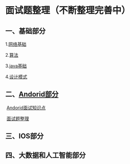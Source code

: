 # 面试题整理（不断整理完善中）

## 一、基础部分

1.[网络基础](网络基础.md)

2.[算法](算法.md)

3.[java基础](java基础.md)

4.[设计模式](设计模式.md)



## 二、[Andorid部分](android面试点/Android面试.md)

​     [Andorid面试知识点](android面试点/Android面试.md)    

​    [面试题整理](android面试点/面试题整理.md)



## 三、IOS部分



## 四、大数据和人工智能部分

 

